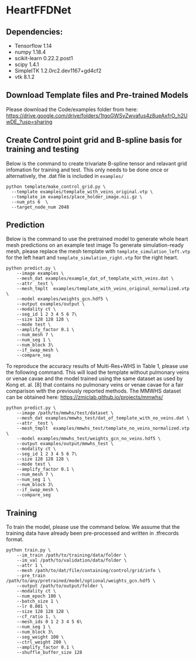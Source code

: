 # HeartFFDNet

## Dependencies:

  - Tensorflow                     1.14
  - numpy                         1.18.4                          
  - scikit-learn                  0.22.2.post1           
  - scipy                         1.4.1                   
  - SimpleITK                     1.2.0rc2.dev1167+gd4cf2
  - vtk                           8.1.2                  

## Download Template files and Pre-trained Models
Please download the Code/examples folder from here:
https://drive.google.com/drive/folders/1tgoGWSyZwvafus4z8ueAxfrO_h2UwDE_?usp=sharing

## Create Control point grid and B-spline basis for training and testing
Below is the command to create trivariate B-spline tensor and relavant grid infomation for training and test. This only needs to be done once or alternatively, the .dat file is included in `examples/`
```
python template/make_control_grid.py \
  --template examples/template_with_veins_original.vtp \
  --template_im examples/place_holder_image.nii.gz \
  --num_pts 6  \
  --target_node_num 2048
```

## Prediction
Below is the command to use the pretrained model to generate whole heart mesh predictions on an example test image 
To generate simulation-ready mesh, please replace the mesh template with `template_simulation_left.vtp` for the left heart and `template_simulation_right.vtp` for the right heart.

```
python predict.py \
    --image examples \
    --mesh_dat examples/example_dat_of_template_with_veins.dat \
    --attr _test \
    --mesh_tmplt  examples/template_with_veins_original_normalized.vtp  \
    --model examples/weights_gcn.hdf5 \
    --output examples/output \
    --modality ct \
    --seg_id 1 2 3 4 5 6 7\
    --size 128 128 128 \
    --mode test \
    --amplify_factor 0.1 \
    --num_mesh 7 \
    --num_seg 1 \
    --num_block 3\
    --if_swap_mesh \
    --compare_seg
```
To reproduce the accuracy results of Multi-Res+WHS in Table 1, please use the following command. This will load the template without pulmonary veins or venae cavae and the model trained using the same dataset as used by Kong et. al. [8] that contains no pulmonary veins or venae cavae for a fair comparison with the previously reported methods. The MMWHS dataset can be obtained here: https://zmiclab.github.io/projects/mmwhs/

```
python predict.py \
    --image /path/to/mmwhs/test/dataset \
    --mesh_dat examples/mmwhs_test/dat_of_template_with_no_veins.dat \
    --attr _test \
    --mesh_tmplt  examples/mmwhs_test/template_no_veins_normalized.vtp  \
    --model examples/mmwhs_test/weights_gcn_no_veins.hdf5 \
    --output examples/output/mmwhs_test \
    --modality ct \
    --seg_id 1 2 3 4 5 6 7\
    --size 128 128 128 \
    --mode test \
    --amplify_factor 0.1 \
    --num_mesh 7 \
    --num_seg 1 \
    --num_block 3\
    --if_swap_mesh \
    --compare_seg
```

## Training 
To train the model, please use the command below. We assume that the training data have already been pre-processed and written in .tfrecords format.
```
python train.py \
    --im_train /path/to/training/data/folder \
    --im_val /path/to/validation/data/folder \
    --attr 1 \
    --mesh /path/to/dat/file/containing/control/grid/info \
    --pre_train /path/to/any/pretrained/model/optional/weights_gcn.hdf5 \
    --output /path/to/output/folder \
    --modality ct \
    --num_epoch 100 \
    --batch_size 1 \
    --lr 0.001 \
    --size 128 128 128 \
    --cf_ratio 1. \
    --mesh_ids 0 1 2 3 4 5 6\
    --num_seg 1 \
    --num_block 3\
    --seg_weight 100 \
    --ctrl_weight 200 \
    --amplify_factor 0.1 \
    --shuffle_buffer_size 128
```
